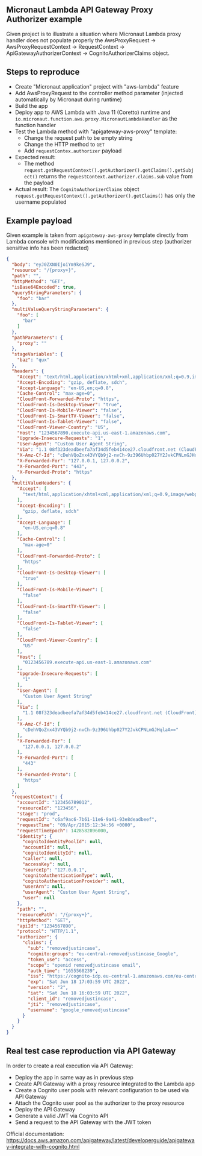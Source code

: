 ## Micronaut Lambda API Gateway Proxy Authorizer example
Given project is to illustrate a situation where Micronaut Lambda proxy handler does not populate properly the AwsProxyRequest → AwsProxyRequestContext → RequestContext → ApiGatewayAuthorizerContext → CognitoAuthorizerClaims  object.

## Steps to reproduce
- Create "Micronaut application" project with "aws-lambda" feature
- Add AwsProxyRequest to the controller method parameter (injected automatically by Micronaut during runtime)
- Build the app 
- Deploy app to AWS Lambda with Java 11 (Coretto) runtime and `io.micronaut.function.aws.proxy.MicronautLambdaHandler` as the function handler
- Test the Lambda method with "apigateway-aws-proxy" template:
  - Change the request path to be empty string
  - Change the HTTP method to `GET` 
  - Add `requestContex.authorizer` payload
- Expected result:
  - The method `request.getRequestContext().getAuthorizer().getClaims().getSubject()` returns the `requestContext.authorizer.claims.sub` value from the payload
- Actual result: The `CognitoAuthorizerClaims` object `request.getRequestContext().getAuthorizer().getClaims()` has only the username populated

## Example payload
Given example is taken from `apigateway-aws-proxy` template directly from Lambda console with modifications mentioned in previous step (authorizer sensitive info has been redacted)
```json
{
  "body": "eyJ0ZXN0IjoiYm9keSJ9",
  "resource": "/{proxy+}",
  "path": "",
  "httpMethod": "GET",
  "isBase64Encoded": true,
  "queryStringParameters": {
    "foo": "bar"
  },
  "multiValueQueryStringParameters": {
    "foo": [
      "bar"
    ]
  },
  "pathParameters": {
    "proxy": ""
  },
  "stageVariables": {
    "baz": "qux"
  },
  "headers": {
    "Accept": "text/html,application/xhtml+xml,application/xml;q=0.9,image/webp,*/*;q=0.8",
    "Accept-Encoding": "gzip, deflate, sdch",
    "Accept-Language": "en-US,en;q=0.8",
    "Cache-Control": "max-age=0",
    "CloudFront-Forwarded-Proto": "https",
    "CloudFront-Is-Desktop-Viewer": "true",
    "CloudFront-Is-Mobile-Viewer": "false",
    "CloudFront-Is-SmartTV-Viewer": "false",
    "CloudFront-Is-Tablet-Viewer": "false",
    "CloudFront-Viewer-Country": "US",
    "Host": "1234567890.execute-api.us-east-1.amazonaws.com",
    "Upgrade-Insecure-Requests": "1",
    "User-Agent": "Custom User Agent String",
    "Via": "1.1 08f323deadbeefa7af34d5feb414ce27.cloudfront.net (CloudFront)",
    "X-Amz-Cf-Id": "cDehVQoZnx43VYQb9j2-nvCh-9z396Uhbp027Y2JvkCPNLmGJHqlaA==",
    "X-Forwarded-For": "127.0.0.1, 127.0.0.2",
    "X-Forwarded-Port": "443",
    "X-Forwarded-Proto": "https"
  },
  "multiValueHeaders": {
    "Accept": [
      "text/html,application/xhtml+xml,application/xml;q=0.9,image/webp,*/*;q=0.8"
    ],
    "Accept-Encoding": [
      "gzip, deflate, sdch"
    ],
    "Accept-Language": [
      "en-US,en;q=0.8"
    ],
    "Cache-Control": [
      "max-age=0"
    ],
    "CloudFront-Forwarded-Proto": [
      "https"
    ],
    "CloudFront-Is-Desktop-Viewer": [
      "true"
    ],
    "CloudFront-Is-Mobile-Viewer": [
      "false"
    ],
    "CloudFront-Is-SmartTV-Viewer": [
      "false"
    ],
    "CloudFront-Is-Tablet-Viewer": [
      "false"
    ],
    "CloudFront-Viewer-Country": [
      "US"
    ],
    "Host": [
      "0123456789.execute-api.us-east-1.amazonaws.com"
    ],
    "Upgrade-Insecure-Requests": [
      "1"
    ],
    "User-Agent": [
      "Custom User Agent String"
    ],
    "Via": [
      "1.1 08f323deadbeefa7af34d5feb414ce27.cloudfront.net (CloudFront)"
    ],
    "X-Amz-Cf-Id": [
      "cDehVQoZnx43VYQb9j2-nvCh-9z396Uhbp027Y2JvkCPNLmGJHqlaA=="
    ],
    "X-Forwarded-For": [
      "127.0.0.1, 127.0.0.2"
    ],
    "X-Forwarded-Port": [
      "443"
    ],
    "X-Forwarded-Proto": [
      "https"
    ]
  },
  "requestContext": {
    "accountId": "123456789012",
    "resourceId": "123456",
    "stage": "prod",
    "requestId": "c6af9ac6-7b61-11e6-9a41-93e8deadbeef",
    "requestTime": "09/Apr/2015:12:34:56 +0000",
    "requestTimeEpoch": 1428582896000,
    "identity": {
      "cognitoIdentityPoolId": null,
      "accountId": null,
      "cognitoIdentityId": null,
      "caller": null,
      "accessKey": null,
      "sourceIp": "127.0.0.1",
      "cognitoAuthenticationType": null,
      "cognitoAuthenticationProvider": null,
      "userArn": null,
      "userAgent": "Custom User Agent String",
      "user": null
    },
    "path": "",
    "resourcePath": "/{proxy+}",
    "httpMethod": "GET",
    "apiId": "1234567890",
    "protocol": "HTTP/1.1",
    "authorizer": {
      "claims": {
        "sub": "removedjustincase",
        "cognito:groups": "eu-central-removedjustincase_Google",
        "token_use": "access",
        "scope": "openid removedjustincase email",
        "auth_time": "1655568239",
        "iss": "https://cognito-idp.eu-central-1.amazonaws.com/eu-central-removedjustincase",
        "exp": "Sat Jun 18 17:03:59 UTC 2022",
        "version": "2",
        "iat": "Sat Jun 18 16:03:59 UTC 2022",
        "client_id": "removedjustincase",
        "jti": "removedjustincase",
        "username": "google_removedjustincase"
      }
    }
  }
}
```

## Real test case reproduction via API Gateway
In order to create a real execution via API Gateway:
- Deploy the app in same way as in previous step
- Create API Gateway with a proxy resource integrated to the Lambda app
- Create a Cognito user pools with relevant configuration to be used via API Gateway
- Attach the Cognito user pool as the authorizer to the proxy resource
- Deploy the API Gateway
- Generate a valid JWT via Cognito API
- Send a request to the API Gateway with the JWT token

Official documentation: https://docs.aws.amazon.com/apigateway/latest/developerguide/apigateway-integrate-with-cognito.html
